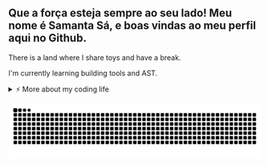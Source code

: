 ## Que a força esteja sempre ao seu lado! Meu nome é Samanta Sá, e boas vindas ao meu perfil aqui no Github.



There is a land where I share toys and have a break.

I'm currently learning building tools and AST.

<details>
<summary>⚡️ More about my coding life</summary>
<br />

![Top Langs](https://github-readme-stats.vercel.app/api/top-langs/?username=engsamantasa&layout=compact&hide=css)

![Zheeeng's github stats](https://github-readme-stats.vercel.app/api?username=engsamantasa&count_private=true&show_icons=true&theme=onedark)

</details>


![Snake animation](https://github.com/engsamantasa/engsamantasa/blob/output/snake.svg?color_snake=#ff0000&color_dots=#800080)
